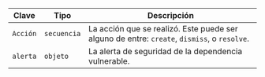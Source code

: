 | Clave    | Tipo        | Descripción                                                                                 |
| -------- | ----------- | ------------------------------------------------------------------------------------------- |
| `Acción` | `secuencia` | La acción que se realizó. Este puede ser alguno de entre: `create`, `dismiss`, o `resolve`. |
| `alerta` | `objeto`    | La alerta de seguridad de la dependencia vulnerable.                                        |